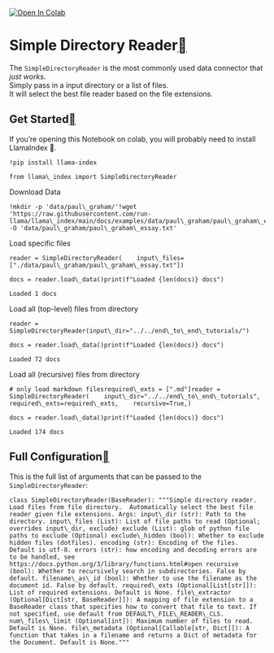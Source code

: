 [![Open In Colab](https://colab.research.google.com/assets/colab-badge.svg)](https://colab.research.google.com/github/run-llama/llama_index/blob/main/docs/examples/data_connectors/simple_directory_reader.ipynb)

Simple Directory Reader[](#simple-directory-reader "Permalink to this heading")
================================================================================

The `SimpleDirectoryReader` is the most commonly used data connector that *just works*.  
Simply pass in a input directory or a list of files.  
It will select the best file reader based on the file extensions.

Get Started[](#get-started "Permalink to this heading")
--------------------------------------------------------

If you’re opening this Notebook on colab, you will probably need to install LlamaIndex 🦙.


```
!pip install llama-index
```

```
from llama\_index import SimpleDirectoryReader
```
Download Data


```
!mkdir -p 'data/paul\_graham/'!wget 'https://raw.githubusercontent.com/run-llama/llama\_index/main/docs/examples/data/paul\_graham/paul\_graham\_essay.txt' -O 'data/paul\_graham/paul\_graham\_essay.txt'
```
Load specific files


```
reader = SimpleDirectoryReader(    input\_files=["./data/paul\_graham/paul\_graham\_essay.txt"])
```

```
docs = reader.load\_data()print(f"Loaded {len(docs)} docs")
```

```
Loaded 1 docs
```
Load all (top-level) files from directory


```
reader = SimpleDirectoryReader(input\_dir="../../end\_to\_end\_tutorials/")
```

```
docs = reader.load\_data()print(f"Loaded {len(docs)} docs")
```

```
Loaded 72 docs
```
Load all (recursive) files from directory


```
# only load markdown filesrequired\_exts = [".md"]reader = SimpleDirectoryReader(    input\_dir="../../end\_to\_end\_tutorials",    required\_exts=required\_exts,    recursive=True,)
```

```
docs = reader.load\_data()print(f"Loaded {len(docs)} docs")
```

```
Loaded 174 docs
```
Full Configuration[](#full-configuration "Permalink to this heading")
----------------------------------------------------------------------

This is the full list of arguments that can be passed to the `SimpleDirectoryReader`:


```
class SimpleDirectoryReader(BaseReader): """Simple directory reader. Load files from file directory.  Automatically select the best file reader given file extensions. Args: input\_dir (str): Path to the directory. input\_files (List): List of file paths to read (Optional; overrides input\_dir, exclude) exclude (List): glob of python file paths to exclude (Optional) exclude\_hidden (bool): Whether to exclude hidden files (dotfiles). encoding (str): Encoding of the files. Default is utf-8. errors (str): how encoding and decoding errors are to be handled, see https://docs.python.org/3/library/functions.html#open recursive (bool): Whether to recursively search in subdirectories. False by default. filename\_as\_id (bool): Whether to use the filename as the document id. False by default. required\_exts (Optional[List[str]]): List of required extensions. Default is None. file\_extractor (Optional[Dict[str, BaseReader]]): A mapping of file extension to a BaseReader class that specifies how to convert that file to text. If not specified, use default from DEFAULT\_FILE\_READER\_CLS. num\_files\_limit (Optional[int]): Maximum number of files to read. Default is None. file\_metadata (Optional[Callable[str, Dict]]): A function that takes in a filename and returns a Dict of metadata for the Document. Default is None."""
```

